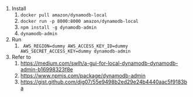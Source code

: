 1. Install
   1. ```docker pull amazon/dynamodb-local```
   2. ```docker run -p 8000:8000 amazon/dynamodb-local```
   3. ```npm install -g dynamodb-admin```
   4. ```dynamodb-admin```
2. Run
   1. ``` AWS_REGION=dummy AWS_ACCESS_KEY_ID=dummy AWS_SECRET_ACCESS_KEY=dummy dynamodb-admin```
3. Refer to
   1. https://medium.com/swlh/a-gui-for-local-dynamodb-dynamodb-admin-b16998323f8e
   2. https://www.npmjs.com/package/dynamodb-admin
   3. https://gist.github.com/djg07/55e9498b2ed29e24b4440aac5f9183ba

